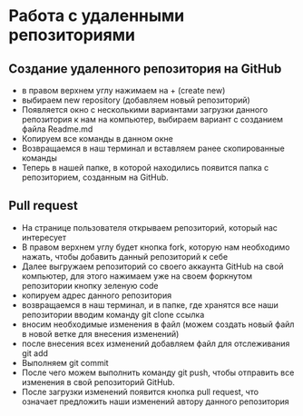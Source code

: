 # Работа с удаленными репозиториями

## Создание удаленного репозитория на GitHub

* в правом верхнем углу нажимаем на + (create new)
* выбираем new repository (добавляем новый репозиторий)
* Появляется окно с несколькими вариантами загрузки данного репозитория к нам на компьютер, выбираем вариант с созданием файла Readme.md
* Копируем все команды в данном окне
* Возвращаемся в наш терминал и вставляем ранее скопированные команды
* Теперь в нашей папке, в которой находились появится папка с репозиторием, созданным на GitHub.

## Pull request

* На странице пользователя открываем репозиторий, который нас интересует
* В правом верхнем углу будет кнопка fork, которую нам необходимо нажать, чтобы добавить данный репозиторий к себе
* Далее выгружаем репозиторий со своего аккаунта GitHub на свой компьютер, для этого нажимаем уже на своем форкнутом репозитории кнопку зеленую code
* копируем адрес данного репозитория
* возвращаемся в наш терминал, и в папке, где хранятся все наши репозитории вводим команду git clone ссылка
* вносим необходимые изменения в файл (можем создать новый файл в новой ветке для внесения изменений)
* после внесения всех изменений добавляем файл для отслеживания git add
* Выполняем git commit 
* После чего можем выполнить команду git push, чтобы отправить все изменения в свой репозиторий GitHub.
* После загрузки изменений появится кнопка pull request, что означает предложить наши изменений автору данного репозитория
